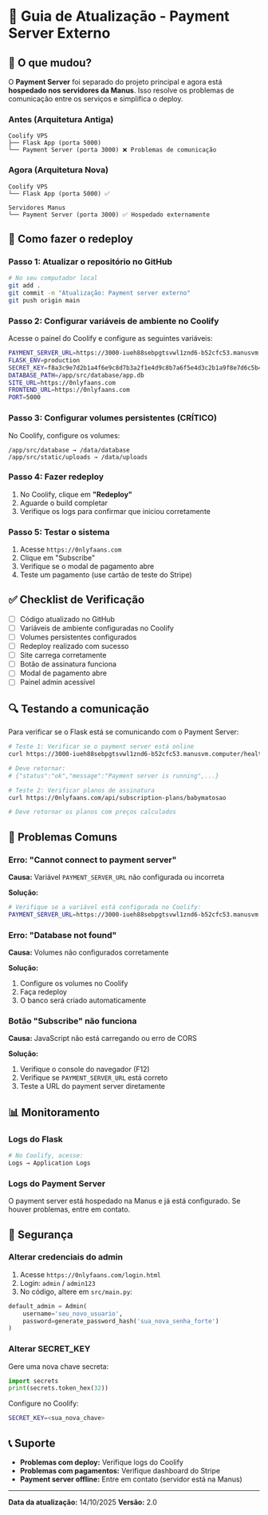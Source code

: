 # 🔄 Guia de Atualização - Payment Server Externo

## 📌 O que mudou?

O **Payment Server** foi separado do projeto principal e agora está **hospedado nos servidores da Manus**. Isso resolve os problemas de comunicação entre os serviços e simplifica o deploy.

### Antes (Arquitetura Antiga)
```
Coolify VPS
├── Flask App (porta 5000)
└── Payment Server (porta 3000) ❌ Problemas de comunicação
```

### Agora (Arquitetura Nova)
```
Coolify VPS
└── Flask App (porta 5000) ✅

Servidores Manus
└── Payment Server (porta 3000) ✅ Hospedado externamente
```

## 🚀 Como fazer o redeploy

### Passo 1: Atualizar o repositório no GitHub

```bash
# No seu computador local
git add .
git commit -m "Atualização: Payment server externo"
git push origin main
```

### Passo 2: Configurar variáveis de ambiente no Coolify

Acesse o painel do Coolify e configure as seguintes variáveis:

```bash
PAYMENT_SERVER_URL=https://3000-iueh88sebpgtsvwl1znd6-b52cfc53.manusvm.computer
FLASK_ENV=production
SECRET_KEY=f8a3c9e7d2b1a4f6e9c8d7b3a2f1e4d9c8b7a6f5e4d3c2b1a9f8e7d6c5b4a3f2
DATABASE_PATH=/app/src/database/app.db
SITE_URL=https://0nlyfaans.com
FRONTEND_URL=https://0nlyfaans.com
PORT=5000
```

### Passo 3: Configurar volumes persistentes (CRÍTICO)

No Coolify, configure os volumes:

```
/app/src/database → /data/database
/app/src/static/uploads → /data/uploads
```

### Passo 4: Fazer redeploy

1. No Coolify, clique em **"Redeploy"**
2. Aguarde o build completar
3. Verifique os logs para confirmar que iniciou corretamente

### Passo 5: Testar o sistema

1. Acesse `https://0nlyfaans.com`
2. Clique em "Subscribe"
3. Verifique se o modal de pagamento abre
4. Teste um pagamento (use cartão de teste do Stripe)

## ✅ Checklist de Verificação

- [ ] Código atualizado no GitHub
- [ ] Variáveis de ambiente configuradas no Coolify
- [ ] Volumes persistentes configurados
- [ ] Redeploy realizado com sucesso
- [ ] Site carrega corretamente
- [ ] Botão de assinatura funciona
- [ ] Modal de pagamento abre
- [ ] Painel admin acessível

## 🔍 Testando a comunicação

Para verificar se o Flask está se comunicando com o Payment Server:

```bash
# Teste 1: Verificar se o payment server está online
curl https://3000-iueh88sebpgtsvwl1znd6-b52cfc53.manusvm.computer/health

# Deve retornar:
# {"status":"ok","message":"Payment server is running",...}

# Teste 2: Verificar planos de assinatura
curl https://0nlyfaans.com/api/subscription-plans/babymatosao

# Deve retornar os planos com preços calculados
```

## 🐛 Problemas Comuns

### Erro: "Cannot connect to payment server"

**Causa:** Variável `PAYMENT_SERVER_URL` não configurada ou incorreta

**Solução:**
```bash
# Verifique se a variável está configurada no Coolify:
PAYMENT_SERVER_URL=https://3000-iueh88sebpgtsvwl1znd6-b52cfc53.manusvm.computer
```

### Erro: "Database not found"

**Causa:** Volumes não configurados corretamente

**Solução:**
1. Configure os volumes no Coolify
2. Faça redeploy
3. O banco será criado automaticamente

### Botão "Subscribe" não funciona

**Causa:** JavaScript não está carregando ou erro de CORS

**Solução:**
1. Verifique o console do navegador (F12)
2. Verifique se `PAYMENT_SERVER_URL` está correto
3. Teste a URL do payment server diretamente

## 📊 Monitoramento

### Logs do Flask
```bash
# No Coolify, acesse:
Logs → Application Logs
```

### Logs do Payment Server
O payment server está hospedado na Manus e já está configurado. Se houver problemas, entre em contato.

## 🔐 Segurança

### Alterar credenciais do admin

1. Acesse `https://0nlyfaans.com/login.html`
2. Login: `admin` / `admin123`
3. No código, altere em `src/main.py`:

```python
default_admin = Admin(
    username='seu_novo_usuario',
    password=generate_password_hash('sua_nova_senha_forte')
)
```

### Alterar SECRET_KEY

Gere uma nova chave secreta:

```python
import secrets
print(secrets.token_hex(32))
```

Configure no Coolify:
```bash
SECRET_KEY=<sua_nova_chave>
```

## 📞 Suporte

- **Problemas com deploy:** Verifique logs do Coolify
- **Problemas com pagamentos:** Verifique dashboard do Stripe
- **Payment server offline:** Entre em contato (servidor está na Manus)

---

**Data da atualização:** 14/10/2025
**Versão:** 2.0

